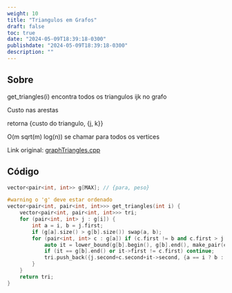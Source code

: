 ```yaml
---
weight: 10
title: "Triangulos em Grafos"
draft: false
toc: true
date: "2024-05-09T18:39:18-0300"
publishdate: "2024-05-09T18:39:18-0300"
description: ""
---
```


## Sobre
 get_triangles(i) encontra todos os triangulos ijk no grafo

 Custo nas arestas

 retorna {custo do triangulo, {j, k}}



 O(m sqrt(m) log(n)) se chamar para todos os vertices



Link original: [graphTriangles.cpp](https://github.com/brunomaletta/Biblioteca/tree/master/Codigo/Problemas/graphTriangles.cpp)

## Código
```cpp
vector<pair<int, int>> g[MAX]; // {para, peso}

#warning o 'g' deve estar ordenado
vector<pair<int, pair<int, int>>> get_triangles(int i) {
	vector<pair<int, pair<int, int>>> tri;
	for (pair<int, int> j : g[i]) {
		int a = i, b = j.first;
		if (g[a].size() > g[b].size()) swap(a, b);
		for (pair<int, int> c : g[a]) if (c.first != b and c.first > j.first) {
			auto it = lower_bound(g[b].begin(), g[b].end(), make_pair(c.first, -INF));
			if (it == g[b].end() or it->first != c.first) continue;
			tri.push_back({j.second+c.second+it->second, {a == i ? b : a, c.first}});
		}
	}
	return tri;
}
```
